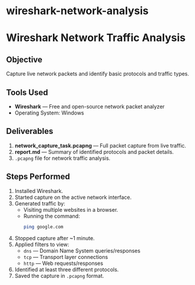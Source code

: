 # wireshark-network-analysis
# Wireshark Network Traffic Analysis

## Objective
Capture live network packets and identify basic protocols and traffic types.

## Tools Used
- **Wireshark** — Free and open-source network packet analyzer
- Operating System: Windows

## Deliverables
1. **network_capture_task.pcapng** — Full packet capture from live traffic.
2. **report.md** — Summary of identified protocols and packet details.
3. `.pcapng` file for network traffic analysis.

## Steps Performed
1. Installed Wireshark.
2. Started capture on the active network interface.
3. Generated traffic by:
   - Visiting multiple websites in a browser.
   - Running the command:
     ```bash
     ping google.com
     ```
4. Stopped capture after ~1 minute.
5. Applied filters to view:
   - `dns` — Domain Name System queries/responses
   - `tcp` — Transport layer connections
   - `http` — Web requests/responses
6. Identified at least three different protocols.
7. Saved the capture in `.pcapng` format.
